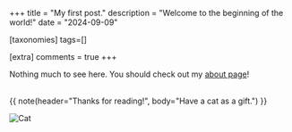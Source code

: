 +++
title = "My first post."
description = "Welcome to the beginning of the world!"
date = "2024-09-09"

[taxonomies]
tags=[]

[extra]
comments = true
+++

Nothing much to see here. You should check out my [about page](/about)!

<br/>
{{ note(header="Thanks for reading!", body="Have a cat as a gift.") }}

![Cat](/imgs/cat.png)

